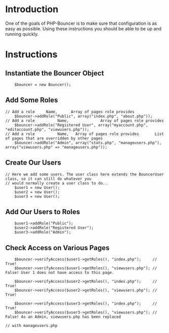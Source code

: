 # Introduction #

One of the goals of PHP-Bouncer is to make sure that configuration is as easy as possible. Using these instructions you should be able to be up and running quickly.


# Instructions #

## Instantiate the Bouncer Object ##
```
	$bouncer = new Bouncer();
```

## Add Some Roles ##
```
// Add a role     Name,      Array of pages role provides
	$bouncer->addRole("Public", array("index.php", "about.php"));
// Add a role          Name,              Array of pages role provides
	$bouncer->addRole("Registered User", array("myaccount.php", "editaccount.php", "viewusers.php"));
// Add a role          Name,   Array of pages role provides       List of pages that are overridden by other pages
	$bouncer->addRole("Admin", array("stats.php", "manageusers.php"), array("viewusers.php" => "manageusers.php"));
```

## Create Our Users ##
```
// Here we add some users. The user class here extends the BouncerUser class, so it can still do whatever you
// would normally create a user class to do..
	$user1 = new User();
	$user2 = new User();
	$user3 = new User();
```

## Add Our Users to Roles ##
```
	$user1->addRole("Public");
	$user2->addRole("Registered User");
	$user3->addRole("Admin");
```

## Check Access on Various Pages ##
```
	$bouncer->verifyAccess($user1->getRoles(), "index.php");     // True!
	$bouncer->verifyAccess($user1->getRoles(), "viewusers.php"); // False! User 1 does not have access to this page.

	$bouncer->verifyAccess($user2->getRoles(), "index.php");     // True!
	$bouncer->verifyAccess($user2->getRoles(), "viewusers.php"); // True!

	$bouncer->verifyAccess($user3->getRoles(), "index.php");     // True!
	$bouncer->verifyAccess($user3->getRoles(), "viewusers.php"); // False! As an Admin, viewusers.php has been replaced
                                                                     // with manageusers.php
```
